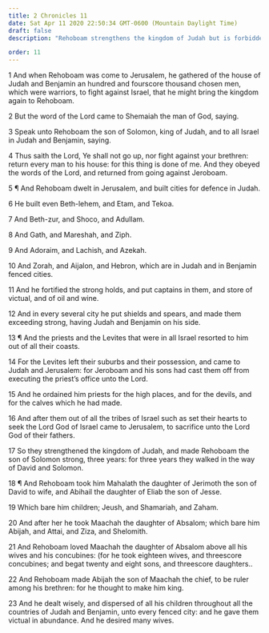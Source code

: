 ```yaml
---
title: 2 Chronicles 11
date: Sat Apr 11 2020 22:50:34 GMT-0600 (Mountain Daylight Time)
draft: false
description: "Rehoboam strengthens the kingdom of Judah but is forbidden to subdue Israel—Jeroboam leads the kingdom of Israel into idolatry—Rehoboam takes many wives and concubines."

order: 11
---
```

    
1 And when Rehoboam was come to Jerusalem, he gathered of the house of Judah and Benjamin an hundred and fourscore thousand chosen men, which were warriors, to fight against Israel, that he might bring the kingdom again to Rehoboam.

2 But the word of the Lord came to Shemaiah the man of God, saying.

3 Speak unto Rehoboam the son of Solomon, king of Judah, and to all Israel in Judah and Benjamin, saying.

4 Thus saith the Lord, Ye shall not go up, nor fight against your brethren: return every man to his house: for this thing is done of me. And they obeyed the words of the Lord, and returned from going against Jeroboam.

5 ¶ And Rehoboam dwelt in Jerusalem, and built cities for defence in Judah.

6 He built even Beth-lehem, and Etam, and Tekoa.

7 And Beth-zur, and Shoco, and Adullam.

8 And Gath, and Mareshah, and Ziph.

9 And Adoraim, and Lachish, and Azekah.

10 And Zorah, and Aijalon, and Hebron, which are in Judah and in Benjamin fenced cities.

11 And he fortified the strong holds, and put captains in them, and store of victual, and of oil and wine.

12 And in every several city he put shields and spears, and made them exceeding strong, having Judah and Benjamin on his side.

13 ¶ And the priests and the Levites that were in all Israel resorted to him out of all their coasts.

14 For the Levites left their suburbs and their possession, and came to Judah and Jerusalem: for Jeroboam and his sons had cast them off from executing the priest’s office unto the Lord.

15 And he ordained him priests for the high places, and for the devils, and for the calves which he had made.

16 And after them out of all the tribes of Israel such as set their hearts to seek the Lord God of Israel came to Jerusalem, to sacrifice unto the Lord God of their fathers.

17 So they strengthened the kingdom of Judah, and made Rehoboam the son of Solomon strong, three years: for three years they walked in the way of David and Solomon.

18 ¶ And Rehoboam took him Mahalath the daughter of Jerimoth the son of David to wife, and Abihail the daughter of Eliab the son of Jesse.

19 Which bare him children; Jeush, and Shamariah, and Zaham.

20 And after her he took Maachah the daughter of Absalom; which bare him Abijah, and Attai, and Ziza, and Shelomith.

21 And Rehoboam loved Maachah the daughter of Absalom above all his wives and his concubines: (for he took eighteen wives, and threescore concubines; and begat twenty and eight sons, and threescore daughters..

22 And Rehoboam made Abijah the son of Maachah the chief, to be ruler among his brethren: for he thought to make him king.

23 And he dealt wisely, and dispersed of all his children throughout all the countries of Judah and Benjamin, unto every fenced city: and he gave them victual in abundance. And he desired many wives.
